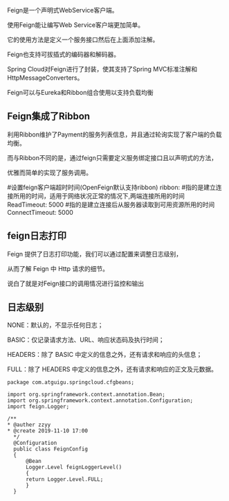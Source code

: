 Feign是一个声明式WebService客户端。

使用Feign能让编写Web Service客户端更加简单。


它的使用方法是定义一个服务接口然后在上面添加注解。

Feign也支持可拔插式的编码器和解码器。

Spring Cloud对Feign进行了封装，使其支持了Spring MVC标准注解和HttpMessageConverters。

Feign可以与Eureka和Ribbon组合使用以支持负载均衡


Feign集成了Ribbon
---

利用Ribbon维护了Payment的服务列表信息，并且通过轮询实现了客户端的负载均衡。

而与Ribbon不同的是，通过feign只需要定义服务绑定接口且以声明式的方法，

优雅而简单的实现了服务调用。


#设置feign客户端超时时间(OpenFeign默认支持ribbon)
ribbon:
#指的是建立连接所用的时间，适用于网络状况正常的情况下,两端连接所用的时间
ReadTimeout: 5000
#指的是建立连接后从服务器读取到可用资源所用的时间
ConnectTimeout: 5000

feign日志打印
---

Feign 提供了日志打印功能，我们可以通过配置来调整日志级别，

从而了解 Feign 中 Http 请求的细节。

说白了就是对Feign接口的调用情况进行监控和输出

日志级别
---

NONE：默认的，不显示任何日志；

BASIC：仅记录请求方法、URL、响应状态码及执行时间；

HEADERS：除了 BASIC 中定义的信息之外，还有请求和响应的头信息；

FULL：除了 HEADERS 中定义的信息之外，还有请求和响应的正文及元数据。


    package com.atguigu.springcloud.cfgbeans;
    
    import org.springframework.context.annotation.Bean;
    import org.springframework.context.annotation.Configuration;
    import feign.Logger;

    /**
    * @auther zzyy
    * @create 2019-11-10 17:00
      */
      @Configuration
      public class FeignConfig
      {
          @Bean
          Logger.Level feignLoggerLevel()
          {
          return Logger.Level.FULL;
          }
      }


